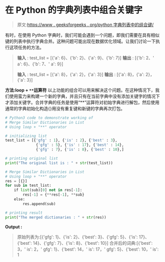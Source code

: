# 在 Python 的字典列表中组合关键字

> 原文:[https://www . geeksforgeeks . org/python 字典列表中的组合键/](https://www.geeksforgeeks.org/combine-keys-in-a-list-of-dictionaries-in-python/)

有时，在使用 Python 字典时，我们可能会遇到一个问题，即我们需要在具有相似键的列表中执行字典合并。这种问题可能出现在数据优化领域。让我们讨论一下执行这项任务的方法。

> **输入** : test_list = [{'a': 6}、{'b': 2}、{'a': 9}、{'b': 7}]
> **输出** : [{'b': 2、' a': 6}、{'b': 7、' a': 9}]
> 
> **输入** : test_list = [{'a': 8}，{'a': 2}，{'a': 3}]
> **输出** : [{'a': 8}，{'a': 2}，{'a': 3}]

**方法:loop + `**`运算符**
以上功能的组合可以用来解决这个问题。在这种情况下，我们使用蛮力来构建一个新的字典，并且只有在当前字典中没有添加关键字的情况下才添加关键字。合并字典的任务是使用“**”运算符对初始字典进行解包，然后使用通常的字典初始化构造{}用没有重复键和新键的字典再次打包。

```py
# Python3 code to demonstrate working of 
# Merge Similar Dictionaries in List
# Using loop + "**" operator

# initializing list
test_list = [{'gfg' : 1}, {'is' : 2}, {'best' : 3},
              {'gfg' : 5}, {'is' : 17}, {'best' : 14},
              {'gfg' : 7}, {'is' : 8}, {'best' : 10},]

# printing original list
print("The original list is : " + str(test_list))

# Merge Similar Dictionaries in List
# Using loop + "**" operator
res = [{}]
for sub in test_list:
    if list(sub)[0] not in res[-1]:
        res[-1] = {**res[-1], **sub}
    else:
        res.append(sub)

# printing result 
print("The merged dictionaries : " + str(res)) 
```

**Output :**

> 原始列表为:[{'gfg': 1}、{'is': 2}、{'best': 3}、{'gfg': 5}、{'is': 17}、{'best': 14}、{'gfg': 7}、{'is': 8}、{'best': 10}]
> 合并后的词典:[{'best': 3，' is': 2，' gfg': 1}、{'best': 14，' is': 17，' gfg': 5}、{'best': 10，' is': 1